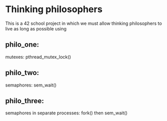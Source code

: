 # Thinking philosophers

This is a 42 school project in which we must allow thinking philosophers to live as long as possible using 

## philo_one:
mutexes: pthread_mutex_lock()

## philo_two:
semaphores: sem_wait()

## philo_three:
semaphores in separate processes: fork() then sem_wait()
